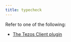 ```yaml
---
title: typecheck
---
```


Refer to one of the following:
- [The Tezos Client plugin](/docs/plugins/plugin-tezos-client/#the-taq-typecheck-task)